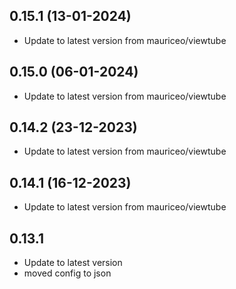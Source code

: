 
## 0.15.1 (13-01-2024)
- Update to latest version from mauriceo/viewtube

## 0.15.0 (06-01-2024)
- Update to latest version from mauriceo/viewtube

## 0.14.2 (23-12-2023)
- Update to latest version from mauriceo/viewtube

## 0.14.1 (16-12-2023)
- Update to latest version from mauriceo/viewtube
## 0.13.1
- Update to latest version
- moved config to json
